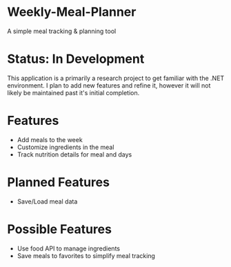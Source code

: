 # Weekly-Meal-Planner
A simple meal tracking &amp; planning tool

# Status: In Development
This application is a primarily a research project to get familiar with the .NET environment. I plan to add new features and refine it, however it will not likely be maintained past it's initial completion.

# Features
- Add meals to the week
- Customize ingredients in the meal
- Track nutrition details for meal and days

# Planned Features
- Save/Load meal data

# Possible Features
- Use food API to manage ingredients
- Save meals to favorites to simplify meal tracking 

